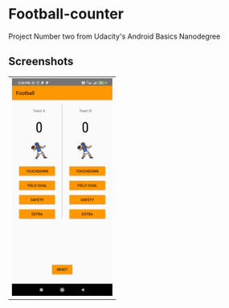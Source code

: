 # Football-counter
Project Number two from Udacity's Android Basics Nanodegree

## Screenshots
<table>
<tr>
<td><img src="Screenshots/Screenshot_2020-05-11-17-26-55-782_com.android.football.jpg" style="width: 200px;"/></td>
</tr>
</table>

